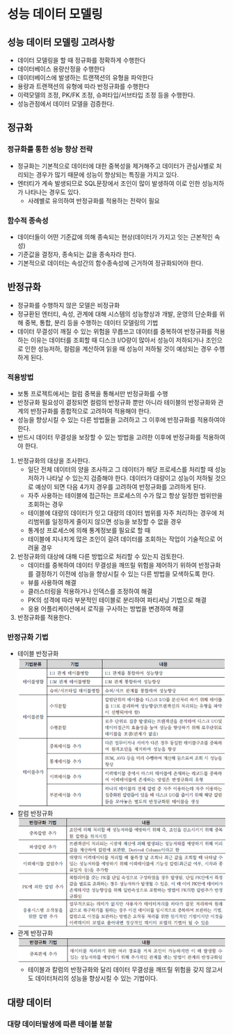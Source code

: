 # 성능 데이터 모델링
## 성능 데이터 모델링 고려사항
- 데이터 모델링을 할 때 정규화를 정확하게 수행한다
- 데이터베이스 용량산정을 수행한다
- 데이터베이스에 발생하는 트랜잭션의 유형을 파악한다
- 용량과 트랜잭션의 유형에 따라 반정규화를 수행한다
- 이력모델의 조정, PK/FK 조정, 슈퍼타입/서브타입 조정 등을 수행한다.
- 성능관점에서 데이터 모델을 검증한다.

## 정규화
### 정규화를 통한 성능 향상 전략
- 정규화는 기본적으로 데이터에 대한 중복성을 제거해주고 데이터가 관심사별로 처리되는 경우가 많기 때문에 성능이 향상되는 특징을 가지고 있다.
- 엔터티가 계속 발생되므로 SQL문장에서 조인이 많이 발생하여 이로 인한 성능저하가 나타나는 경우도 있다.
  - 사례별로 유의하여 반정규화를 적용하는 전략이 필요

### 함수적 종속성
- 데이터들이 어떤 기준값에 의해 종속되는 현상(데이터가 가지고 잇는 근본적인 속성)
- 기준값을 결정자, 종속되는 값을 종속자라 한다.
- 기본적으로 데이터는 속성간의 함수종속성에 근거하여 정규화되어야 한다.

## 반정규화
- 정규화를 수행하지 않은 모델은 비정규화
- 정규환된 엔터티, 속성, 관계에 대해 시스템의 성능향상과 개발, 운영의 단순화를 위해 중복, 통합, 분리 등을 수행하는 데이터 모델링의 기법
- 데이터 무결성이 깨질 수 있는 위험을 무릅쓰고 데이터를 중복하여 반정규화를 적용하는 이유는 데이터를 조회할 때 디스크 I/O량이 많아서 성능이 저하되거나 조인으로 인한 성능저하, 컬럼을 계산하여 읽을 때 성능이 저하될 것이 예상되는 경우 수행하게 된다.

### 적용방법
- 보통 프로젝트에서는 컬럼 중복을 통해서만 반정규화를 수행
- 반정규화 필요성이 결정되면 컬럼의 반정규화 뿐만 아니라 테이블의 반정규화와 관계의 반정규화를 종합적으로 고려하여 적용해야 한다.
- 성능을 향상시킬 수 있는 다른 방법들을 고려하고 그 이후에 반정규화를 적용하여야 한다.
- 반드시 데이터 무결성을 보장할 수 있는 방법을 고려한 이후에 반정규화를 적용하여야 한다.
1. 반정규화의 대상을 조사한다.
   - 일단 전체 데이터의 양을 조사하고 그 데이터가 해당 프로세스를 처리할 때 성능저하가 나타날 수 있는지 검증해야 한다. 데이터가 대량이고 성능이 저하될 것으로 예상이 되면 다음 4가지 경우를 고려하여 반정규화를 고려하게 된다.
   - 자주 사용하는 테이블에 접근하는 프로세스의 수가 많고 항상 일정한 범위만을 조회하는 경우
   - 테이블에 대량의 데이터가 잇고 대량의 데이터 범위를 자주 처리하는 경우에 처리범위를 일정하게 줄이지 않으면 성능을 보장할 수 없을 경우
   - 통계성 프로세스에 의해 통계정보를 필요로 할 때
   - 테이블에 지나치게 많은 조인이 걸려 데이터를 조회하는 작업이 기술적으로 어려울 경우
2. 반정규화의 대상에 대해 다른 방법으로 처리할 수 있는지 검토한다.
   - 데이터를 중복하여 데이터 무결성을 깨뜨릴 위험을 제어하기 위하여 반정규화를 결정하기 이전에 성능을 향상시킬 수 있는 다른 방법을 모색하도록 한다.
   - 뷰를 사용하여 해결
   - 클러스터링을 적용하거나 인덱스를 조정하여 해결
   - PK의 성격에 따라 부분적인 테이블로 분리하여 파티셔닝 기법으로 해결
   - 응용 어플리케이션에서 로직을 구사하는 방법을 변경하여 해결
3. 반정규화를 적용한다. 

### 반정규화 기법
- 테이블 반정규화
![테이블 반정규화](img/반정규화1.PNG)
- 칼럼 반정규화
![칼럼 반정규화](img/반정규화2.PNG)
- 관계 반정규화
![관계 반정규화](img/반정규화3.PNG)
    - 테이블과 칼럼의 반정규화와 달리 데이터 무결성을 깨뜨릴 위험을 갖지 않고서도 데이터처리의 성능을 향상시킬 수 있는 기법이다. 

## 대량 데이터
### 대량 데이터발생에 따른 테이블 분할